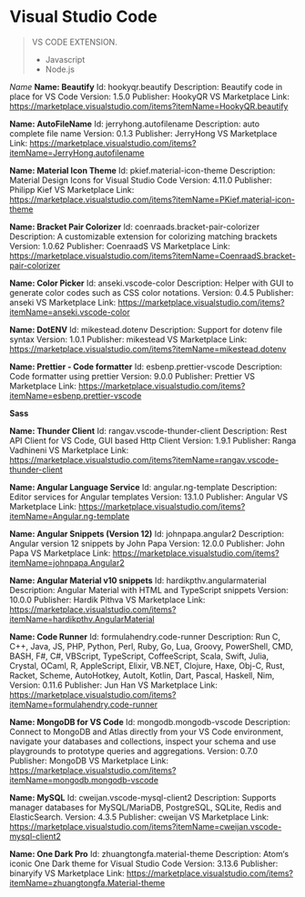 
# Visual Studio Code 
> VS CODE EXTENSION.
> - Javascript
> - Node.js
> 

*Name*
**Name: Beautify**
Id: hookyqr.beautify
Description: Beautify code in place for VS Code
Version: 1.5.0
Publisher: HookyQR
VS Marketplace Link: https://marketplace.visualstudio.com/items?itemName=HookyQR.beautify

**Name: AutoFileName**
Id: jerryhong.autofilename
Description: auto complete file name
Version: 0.1.3
Publisher: JerryHong
VS Marketplace Link: https://marketplace.visualstudio.com/items?itemName=JerryHong.autofilename

**Name: Material Icon Theme**
Id: pkief.material-icon-theme
Description: Material Design Icons for Visual Studio Code
Version: 4.11.0
Publisher: Philipp Kief
VS Marketplace Link: https://marketplace.visualstudio.com/items?itemName=PKief.material-icon-theme

**Name: Bracket Pair Colorizer**
Id: coenraads.bracket-pair-colorizer
Description: A customizable extension for colorizing matching brackets
Version: 1.0.62
Publisher: CoenraadS
VS Marketplace Link: https://marketplace.visualstudio.com/items?itemName=CoenraadS.bracket-pair-colorizer

**Name: Color Picker**
Id: anseki.vscode-color
Description: Helper with GUI to generate color codes such as CSS color notations.
Version: 0.4.5
Publisher: anseki
VS Marketplace Link: https://marketplace.visualstudio.com/items?itemName=anseki.vscode-color

**Name: DotENV**
Id: mikestead.dotenv
Description: Support for dotenv file syntax
Version: 1.0.1
Publisher: mikestead
VS Marketplace Link: https://marketplace.visualstudio.com/items?itemName=mikestead.dotenv

**Name: Prettier - Code formatter**
Id: esbenp.prettier-vscode
Description: Code formatter using prettier
Version: 9.0.0
Publisher: Prettier
VS Marketplace Link: https://marketplace.visualstudio.com/items?itemName=esbenp.prettier-vscode

**Sass**

**Name: Thunder Client**
Id: rangav.vscode-thunder-client
Description: Rest API Client for VS Code, GUI based Http Client
Version: 1.9.1
Publisher: Ranga Vadhineni
VS Marketplace Link: https://marketplace.visualstudio.com/items?itemName=rangav.vscode-thunder-client

**Name: Angular Language Service**
Id: angular.ng-template
Description: Editor services for Angular templates
Version: 13.1.0
Publisher: Angular
VS Marketplace Link: https://marketplace.visualstudio.com/items?itemName=Angular.ng-template

**Name: Angular Snippets (Version 12)**
Id: johnpapa.angular2
Description: Angular version 12 snippets by John Papa
Version: 12.0.0
Publisher: John Papa
VS Marketplace Link: https://marketplace.visualstudio.com/items?itemName=johnpapa.Angular2

**Name: Angular Material v10 snippets**
Id: hardikpthv.angularmaterial
Description: Angular Material with HTML and TypeScript snippets
Version: 10.0.0
Publisher: Hardik Pithva
VS Marketplace Link: https://marketplace.visualstudio.com/items?itemName=hardikpthv.AngularMaterial

**Name: Code Runner**
Id: formulahendry.code-runner
Description: Run C, C++, Java, JS, PHP, Python, Perl, Ruby, Go, Lua, Groovy, PowerShell, CMD, BASH, F#, C#, VBScript, TypeScript, CoffeeScript, Scala, Swift, Julia, Crystal, OCaml, R, AppleScript, Elixir, VB.NET, Clojure, Haxe, Obj-C, Rust, Racket, Scheme, AutoHotkey, AutoIt, Kotlin, Dart, Pascal, Haskell, Nim, 
Version: 0.11.6
Publisher: Jun Han
VS Marketplace Link: https://marketplace.visualstudio.com/items?itemName=formulahendry.code-runner

**Name: MongoDB for VS Code**
Id: mongodb.mongodb-vscode
Description: Connect to MongoDB and Atlas directly from your VS Code environment, navigate your databases and collections, inspect your schema and use playgrounds to prototype queries and aggregations.
Version: 0.7.0
Publisher: MongoDB
VS Marketplace Link: https://marketplace.visualstudio.com/items?itemName=mongodb.mongodb-vscode

**Name: MySQL**
Id: cweijan.vscode-mysql-client2
Description: Supports manager databases for MySQL/MariaDB, PostgreSQL, SQLite, Redis and ElasticSearch.
Version: 4.3.5
Publisher: cweijan
VS Marketplace Link: https://marketplace.visualstudio.com/items?itemName=cweijan.vscode-mysql-client2

**Name: One Dark Pro**
Id: zhuangtongfa.material-theme
Description: Atom‘s iconic One Dark theme for Visual Studio Code
Version: 3.13.6
Publisher: binaryify
VS Marketplace Link: https://marketplace.visualstudio.com/items?itemName=zhuangtongfa.Material-theme







